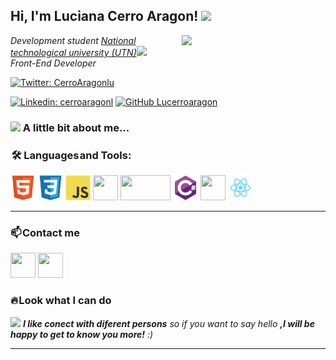 <h2> Hi, I'm Luciana Cerro Aragon! <img src="https://media.giphy.com/media/mGcNjsfWAjY5AEZNw6/giphy.gif" width="50"></h2>
<img align='right' src="https://media.giphy.com/media/ieyl9zmCjO4b4t6qoY/giphy.gif" width="230">
<p><em>Development student <a href="https://www.frgp.utn.edu.ar"> 
National technological university (UTN)</a><img src="https://media.giphy.com/media/fYSnHlufseco8Fh93Z/giphy.gif" width="30"></br>Front-End Developer

</em></p>

[![Twitter: CerroAragonlu](https://img.shields.io/twitter/follow/CerroAragonlu?style=social)](https://twitter.com/CerroAragonlu)

[![Linkedin: cerroaragonl](https://img.shields.io/badge/-cerroaragonl-blue?style=flat-square&logo=Linkedin&logoColor=white&link=https://www.linkedin.com/in/cerroaragonl/)](https://www.linkedin.com/in/cerroaragonl/)
[![GitHub Lucerroaragon](https://img.shields.io/github/followers/lucerroaragon?label=follow&style=social)](https://github.com/lucerroaragon)


### <img src="https://media.giphy.com/media/VgCDAzcKvsR6OM0uWg/giphy.gif" width="50"> A little bit about me...

<div align="left">
    <h3> 🛠️ Languages and Tools:</h3>
    <div>
        <img src="https://github.com/devicons/devicon/blob/master/icons/html5/html5-original.svg" alt="" width="40" height="40">
        <img src="https://github.com/devicons/devicon/blob/master/icons/css3/css3-original.svg" alt="" width="40" height="40">
        <img src="https://github.com/devicons/devicon/blob/master/icons/javascript/javascript-original.svg" alt="" width="40" height="40">
        <img src="https://upload.wikimedia.org/wikipedia/commons/b/b2/Bootstrap_logo.svg" alt="" width="40" height="40">
        <img src="https://upload.wikimedia.org/wikipedia/commons/8/87/Sql_data_base_with_logo.png" alt="" width="80" height="40">
        <img src="https://github.com/devicons/devicon/blob/master/icons/csharp/csharp-original.svg" alt="" width="40" height="40">
        <img src="https://upload.wikimedia.org/wikipedia/commons/thumb/1/18/ISO_C%2B%2B_Logo.svg/1822px-ISO_C%2B%2B_Logo.svg.png" alt="" width="40" height="40">
        <img src="https://raw.githubusercontent.com/github/explore/80688e429a7d4ef2fca1e82350fe8e3517d3494d/topics/react/react.png" alt="" width="40" height="40"> 
 
    
</div>

---
### 📫 Contact me

<div>
    <a href="https://www.linkedin.com/in/cerroaragonl?lipi=urn%3Ali%3Apage%3Ad_flagship3_profile_view_base_contact_details%3BCoH1WdzzQ8qpAEIC6ZtYsA%3D%3D"><img src="https://img.freepik.com/iconos-gratis/linkedin_318-157468.jpg?w=2000" alt="" width="40" height="40"></a>
    <a href="https://mail.google.com/mail/u/0/?tab=rm&ogbl#inbox?compose=GTvVlcSHxThllBdXNDzBDcpcVZPRHllFxLwjHskpvGBsmlmrQpblCQXzQJQgLcFrGTCPMnkJjbCQf"><img src="https://upload.wikimedia.org/wikipedia/commons/4/4e/Gmail_Icon.png" alt="" width="40" height="40"></a> 
</div>



### 🔥 Look what I can do

<div>
    <a href="https://www.holy-madre.com" alt="" width="60" height="60"></a>
</div>


<img src="https://media.giphy.com/media/LnQjpWaON8nhr21vNW/giphy.gif" width="60"> <em><b> I like conect with diferent persons</b> so if you want to say hello <b>,I will be happy to get to know you more!</b> :)</em>

---
